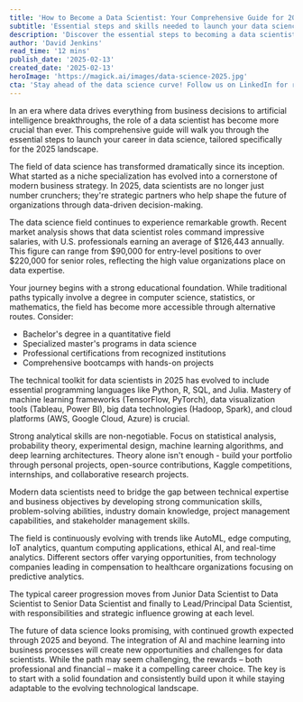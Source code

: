```yaml
---
title: 'How to Become a Data Scientist: Your Comprehensive Guide for 2025'
subtitle: 'Essential steps and skills needed to launch your data science career in 2025'
description: 'Discover the essential steps to becoming a data scientist in 2025, from building technical skills to understanding career progression. Learn about current salaries, required skills, and emerging trends in this comprehensive guide for aspiring data professionals.'
author: 'David Jenkins'
read_time: '12 mins'
publish_date: '2025-02-13'
created_date: '2025-02-13'
heroImage: 'https://magick.ai/images/data-science-2025.jpg'
cta: 'Stay ahead of the data science curve! Follow us on LinkedIn for regular updates on industry trends, job opportunities, and expert insights that will help accelerate your data science career.'
---
```


In an era where data drives everything from business decisions to artificial intelligence breakthroughs, the role of a data scientist has become more crucial than ever. This comprehensive guide will walk you through the essential steps to launch your career in data science, tailored specifically for the 2025 landscape.

The field of data science has transformed dramatically since its inception. What started as a niche specialization has evolved into a cornerstone of modern business strategy. In 2025, data scientists are no longer just number crunchers; they're strategic partners who help shape the future of organizations through data-driven decision-making.

The data science field continues to experience remarkable growth. Recent market analysis shows that data scientist roles command impressive salaries, with U.S. professionals earning an average of $126,443 annually. This figure can range from $90,000 for entry-level positions to over $220,000 for senior roles, reflecting the high value organizations place on data expertise.

Your journey begins with a strong educational foundation. While traditional paths typically involve a degree in computer science, statistics, or mathematics, the field has become more accessible through alternative routes. Consider:

- Bachelor's degree in a quantitative field
- Specialized master's programs in data science
- Professional certifications from recognized institutions
- Comprehensive bootcamps with hands-on projects

The technical toolkit for data scientists in 2025 has evolved to include essential programming languages like Python, R, SQL, and Julia. Mastery of machine learning frameworks (TensorFlow, PyTorch), data visualization tools (Tableau, Power BI), big data technologies (Hadoop, Spark), and cloud platforms (AWS, Google Cloud, Azure) is crucial.

Strong analytical skills are non-negotiable. Focus on statistical analysis, probability theory, experimental design, machine learning algorithms, and deep learning architectures. Theory alone isn't enough - build your portfolio through personal projects, open-source contributions, Kaggle competitions, internships, and collaborative research projects.

Modern data scientists need to bridge the gap between technical expertise and business objectives by developing strong communication skills, problem-solving abilities, industry domain knowledge, project management capabilities, and stakeholder management skills.

The field is continuously evolving with trends like AutoML, edge computing, IoT analytics, quantum computing applications, ethical AI, and real-time analytics. Different sectors offer varying opportunities, from technology companies leading in compensation to healthcare organizations focusing on predictive analytics.

The typical career progression moves from Junior Data Scientist to Data Scientist to Senior Data Scientist and finally to Lead/Principal Data Scientist, with responsibilities and strategic influence growing at each level.

The future of data science looks promising, with continued growth expected through 2025 and beyond. The integration of AI and machine learning into business processes will create new opportunities and challenges for data scientists. While the path may seem challenging, the rewards – both professional and financial – make it a compelling career choice. The key is to start with a solid foundation and consistently build upon it while staying adaptable to the evolving technological landscape.
